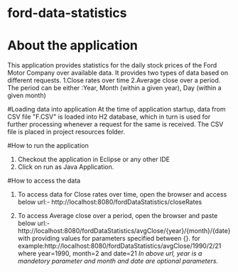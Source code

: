 # ford-data-statistics
# About the application
This application provides statistics for the daily stock prices of the Ford Motor Company over available data.
It provides two types of data based on different requests.
1.Close rates over time
2.Average close over a period. The period can be either :Year, Month (within a given year), Day (within a given month)

#Loading data into application
At the time of application startup, data from CSV file "F.CSV" is loaded into H2 database, which in turn is used for further processing 
whenever a request for the same is received. The CSV file is placed in project resources folder.


#How to run the application
1. Checkout the application in Eclipse or any other IDE
2. Click on run as Java Application.

#How to access the data
1. To access data for Close rates over time, open the browser and access below url:-
http://localhost:8080/fordDataStatistics/closeRates

2. To access Average close over a period, open the browser and paste below url:-
http://localhost:8080/fordDataStatistics/avgClose/{year}/{month}/{date}
with providing values for parameters specified between {}. for example:http://localhost:8080/fordDataStatistics/avgClose/1990/2/21
where year=1990, month=2 and date=21
*In above url, year is a mandetory parameter and month and date are optional parameters.*
